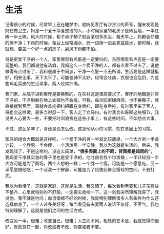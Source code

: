 #  生活

记得很小的时候，经常早上还在睡梦中，就听见客厅有沙沙沙的声音，醒来发现是妈在做卫生，妈是一个爱干净爱整洁的人，小时候家里的老房子是砖瓦墙，一半红砖一半土砖，风大的时候，柜子桌子椅子就会落很多灰尘，每天早上，妈都会仔细的擦干净；下雨的时候，柜台上经常漏水，妈一边擦一边会拿盆接水，那时候，我就想，要盖一个好一点的房子，刮风下雨都不怕。

哥是更爱干净的一个人，家里哪里有点脏是一定要扫的，东西哪里有点歪是一定要调整的，我们都说他有洁癖，我妈这么一个爱干净的人，都有点看不过去了，说他做得有点过份了，我和爸属于中间派，干净一点脏一点无所谓。生活要是这样就挺好，相安无事，天下太平了，可能爸肺不太好，经常会吐痰，衣服也会乱扔，为这些鸡毛蒜皮的生活琐事，两人经常拌嘴。

我们家，从院子进到客厅是要换鞋的，在农村这是很高要求了，客厅的地面是非常干净的，干净到躺在地上衣服也不会脏。可我，每次回家嫌麻烦，也不换鞋子，就直接就到客厅，哥就会拿拖把扫把跟在身后扫，跟在身后拖，有时家里来了客人，哥也会这样做，最多当时忍一下，客人走了立马扫。有时我会和哥聊这些细节，我说男人心要大一些，不要把时间浪费在这些小事上，有这些时间，不如想点大事。

不过，这么多年了，哥还是没怎么改，这是他从小的习惯，刻在基因上的习惯。

家庭的组合大概就是这样吧，一个爱干净的另一半就比较邋遢，一个大方另一半会计较，一个胖另一半会瘦，一个活泼另一半安静，我以为这就是生活的，后来，我发现错了，不是这样的，没这么简单，**“很多表面上的不同，背面都是趋同的”**，我妈爱干净其实爸的骨子里也是爱干净的，他吐痰会找个垃圾桶；一半计较另一半大方可能是为了圆场，两个人想的一样；一个胖一个瘦，可能是一个愿意吃，另一半愿意陪他吃；一个活泼一个安静，可能是为了给彼此舞台搭戏的空间，不去打扰。

我以为看懂了，这就是家庭，这就是生活，我又错了，每次看到老婆和儿子东西放不整齐，心里就特别的不舒服，一定要去收拾一下，这一刻我突然理解我哥了，我说他，我不就是他吗；每当情绪不好的时候，我就特别理解很多人有条件为什么还选择单身了，一个人过多美好呀；每当看见有夫妻两人说话不友好，不客气，我也特别理解了，这就是他们之间的生活方式。

改变另一半，很难；改变自己，很难；人生而不同，相处的艺术是，我就觉得你很好，就愿意在一起，你改或者不改，你变或者不变。

